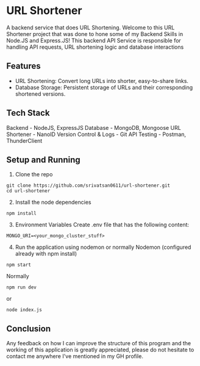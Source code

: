 # URL Shortener
A backend service that does URL Shortening. Welcome to this URL Shortener project that was done to hone some of my Backend Skills in Node.JS and Express.JS! This backend API Service is responsible for handling API requests, URL shortening logic and database interactions

## Features
- URL Shortening: Convert long URLs into shorter, easy-to-share links.
- Database Storage: Persistent storage of URLs and their corresponding shortened versions.

## Tech Stack
Backend - NodeJS, ExpressJS
Database - MongoDB, Mongoose
URL Shortener - NanoID
Version Control & Logs - Git
API Testing - Postman, ThunderClient

## Setup and Running

1. Clone the repo
```
git clone https://github.com/srivatsan0611/url-shortener.git
cd url-shortener
```

2. Install the node dependencies
```
npm install
```

3. Environment Variables
Create .env file that has the following content:
```
MONGO_URI=<your_mongo_cluster_stuff>
```

4. Run the application using nodemon or normally
Nodemon (configured already with npm install)
```
npm start
```
Normally
```
npm run dev
```
or
```
node index.js
```

## Conclusion

Any feedback on how I can improve the structure of this program and the working of this application is greatly appreciated, please do not hesitate to contact me anywhere I've mentioned in my GH profile.


    
